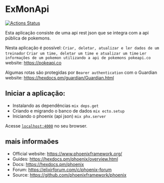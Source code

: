 # ExMonApi

[![Actions Status](https://github.com/adrianomota/ex_mon_aoi/workflows/CI/badge.svg)](https://github.com/{adrianomota/ex_mon_aoi/CI)

Esta aplicação consiste de uma api rest json que se integra com a api pública
de pokemons.

Nesta aplicação é possível:
`Criar, deletar, atualizar e ler dados de um treinador`
`Criar um time, deletar um time e atualizar um time`
`Ler informações de um pokemon utilizando a api de pokemons pokeapi.co` website: https://pokeapi.co

Algumas rotas são protegidas por `Bearer authentication` com o Guardian website: https://hexdocs.pm/guardian/Guardian.html

## Iniciar a aplicação:

- Instalando as dependências `mix deps.get`
- Criando e migrando o banco de dados `mix ecto.setup`
- Iniciando o phoenix (api json) `mix phx.server`

Acesse [`localhost:4000`](http://localhost:4000) no seu browser.

## mais informaões

- Official website: https://www.phoenixframework.org/
- Guides: https://hexdocs.pm/phoenix/overview.html
- Docs: https://hexdocs.pm/phoenix
- Forum: https://elixirforum.com/c/phoenix-forum
- Source: https://github.com/phoenixframework/phoenix
